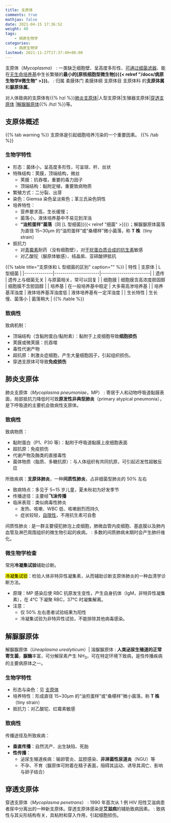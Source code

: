 ```yaml
---
title: 支原体
comments: true
mathjax: false
date: 2021-04-15 17:36:52
weight: 40
tags:
    - 病原生物学
categories:
    - 病原生物学
lastmod: 2021-11-27T17:37:49+08:00
---
```


支原体（*Mycoplasma*）
: 一类缺乏细胞壁、呈高度多形性、<ins>可通过细菌滤器</ins>、能在<ins>无生命培养基</ins>中生长繁殖的**最小的[原核细胞型微生物]({{< relref "/docs/病原生物学#微生物" >}})**。
: 归属 柔膜体门 柔膜体纲 支原体目 支原体科 的**支原体属**和**脲原体属**。

对人体致病的支原体有{{% hzl %}}[肺炎支原体](#肺炎支原体)|人型支原体|生殖器支原体|[穿透支原体](#穿透支原体) |[解脲脲原体](#解脲脲原体){{% /hzl %}}等。

<!--more-->

## 支原体概述

{{% tab warning %}}
支原体是引起细胞培养污染的一个重要因素。
{{% /tab %}}

### 生物学特性

- 形态：菌体小，呈高度多形性，可呈球、杆、丝状
- 特殊结构：荚膜，顶端结构，微丝
    - 荚膜：抗吞噬，重要的毒力因子
    - 顶端结构：黏附定植，重要致病物质
- 繁殖方式：二分裂、出芽
- 染色：Giemsa 染色呈淡紫色；革兰氏染色阴性
- 培养特性：
    - 营养要求高，生长缓慢；
    - 菌落小，液体培养基中不易见到浑浊
    - **“油煎蛋样”菌落**（同 [L 型细菌]({{< relref "细菌" >}})）；解脲脲原体菌落为直径 15\~30μm 的“油煎蛋样”或“桑椹样”微小菌落，称 **T 株**（tiny strain）
- 抵抗力
    - 对<ins>青霉素</ins>耐药（没有细胞壁），对<ins>干扰蛋白质合成的抗生素</ins>敏感
    - 对乙酸铊（脲原体敏感）、结晶紫、亚碲酸钾抵抗

{{% table title="支原体和 L 型细菌的区别" caption="" %}}
| 特性         | 支原体               | L 型细菌               |
|--------------|----------------------|------------------------|
| 遗传         | 遗传上与细菌无关     | 与原菌相关，常可以回复 |
| 细胞膜       | 细胞膜含高浓度胆固醇 | 细胞膜不含胆固醇       |
| 培养基       | 在一般培养基中稳定   | 大多需高渗培养基       |
| 培养基浑浊度 | 液体培养基浑浊度低   | 液体培养基有一定浑浊度 |
| 生长特性     | 生长慢、菌落小       | 菌落稍大               |
{{% /table %}}

### 致病性

致病机制：
- 顶端结构（含黏附蛋白/黏附素）：黏附于上皮细胞导致**细胞损伤**
- 荚膜或微荚膜：抗吞噬
- 毒性代谢产物
- 超抗原：刺激炎症细胞，产生大量细胞因子，引起组织损伤。
- 穿透支原体可导致**免疫损伤**

## 肺炎支原体

肺炎支原体（*Mycoplasma pneumoniae*，MP）
: 寄居于人和动物呼吸道黏膜表面，局部抵抗力降低时可致**原发性非典型肺炎**（primary atypical pneumonia），是下呼吸道的主要机会致病性支原体。

### 致病性

致病物质：
- 黏附蛋白（P1、P30 等）：黏附于呼吸道黏膜上皮细胞表面
- 超抗原：免疫损伤
- 代谢产物及酶类的直接毒性
- 菌体物质（脂质、多糖抗原）：与人体组织有共同抗原，可引起迟发性超敏反应

所致疾病：**支原体肺炎**，一种**间质性肺炎**，占非细菌型肺炎的 50% 左右
- 致病特点：多见于 5~15 岁儿童，夏未秋初为好发季节
- 传播途径：主要经**飞沫传播**
- 临床表现：类似病毒性肺炎
    - 发热、咳嗽、WBC 低、咳嗽剧烈而持久
    - 症状较轻，<ins>自限性</ins>，不用抗生素可自愈

间质性肺炎
: 是一群主要侵犯肺泡上皮细胞，肺微血管内皮细胞、基底膜以及肺内血管及淋巴周围组织的微生物引起的疾病。
: 多数的间质肺病末期时会产生肺纤维化。

### 微生物学检查

常用**冷凝集试验**辅助诊断。

<mark>冷凝集试验</mark>：检验人体非特异性凝集素，从而辅助诊断支原体肺炎的一种血清学诊断方法。
- 原理：MP 感染后使 RBC 抗原发生变性，产生自身抗体（IgM，非特异性凝集素），在 4℃ 下凝聚 RBC，37℃ 时凝集解离。
- 注意：
    - 仅 50% 左右患者试验结果为阳性
    - 冷凝集试验为非特异性试验，不能排除其他病毒感染。

## 解脲脲原体

解脲脲原体（*Ureaplasma urealyticum*）| 溶脲脲原体
: **人类泌尿生殖道的正常寄生菌**，**脲酶**丰富，可分解尿素产生 NH<sub>3</sub>，可在特定环境下致病，是性传播疾病的主要病原体之一。

### 生物学特性

- 形态与染色：见 [支原体](#支原体概述)
- 培养特性：形成直径 15\~30μm 的“油煎蛋样”或“桑椹样”微小菌落，称 **T 株**（tiny strain）
- 抵抗力：对乙酸铊、红霉素敏感

### 致病性

传播途径及所致疾病：
- **垂直传播**：自然流产、出生缺陷、死胎
- **性传播**：
    - 泌尿生殖道疾病：输卵管炎、盆腔感染、**非淋菌性尿道炎**（NGU）等
    - 不孕、不育（脲原体可附着在精子表面，阻碍其运动、诱导其凋亡、影响与卵子结合）

## 穿透支原体

穿透支原体（*Mycoplasma penetrans*）
: 1990 年首次从 1 例 HIV 阳性艾滋病患者尿中分离出的一种新支原体。穿透支原体感染是**艾滋病**的辅助致病因素。
: 致病性与其尖形结构有关，具粘附和穿入作用，引起细胞损伤。

